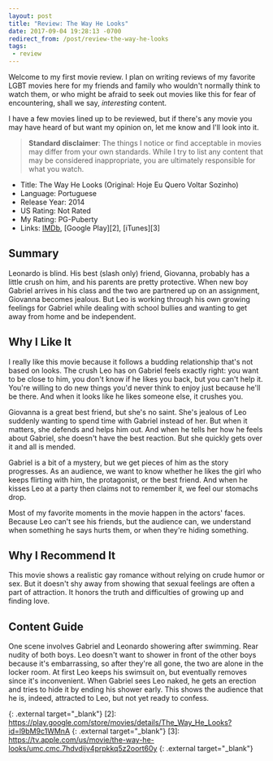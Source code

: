 ```yaml
---
layout: post
title: "Review: The Way He Looks"
date: 2017-09-04 19:28:13 -0700
redirect_from: /post/review-the-way-he-looks
tags:
 - review
---
```


Welcome to my first movie review. I plan on writing reviews of my favorite LGBT movies here for my friends and family who wouldn't normally think to watch them, or who might be afraid to seek out movies like this for fear of encountering, shall we say, *interesting* content.

I have a few movies lined up to be reviewed, but if there's any movie you may have heard of but want my opinion on, let me know and I'll look into it.

> **Standard disclaimer**: The things I notice or find acceptable in movies may differ from your own standards. While I try to list any content that may be considered inappropriate, you are ultimately responsible for what you watch.

* Title: The Way He Looks (Original: Hoje Eu Quero Voltar Sozinho)
* Language: Portuguese
* Release Year: 2014
* US Rating: Not Rated
* My Rating: PG-Puberty
* Links: [IMDb][1], [Google Play][2], [iTunes][3]

## Summary

Leonardo is blind. His best (slash only) friend, Giovanna, probably has a little crush on him, and his parents are pretty protective. When new boy Gabriel arrives in his class and the two are partnered up on an assignment, Giovanna becomes jealous. But Leo is working through his own growing feelings for Gabriel while dealing with school bullies and wanting to get away from home and be independent.

## Why I Like It

I really like this movie because it follows a budding relationship that's not based on looks. The crush Leo has on Gabriel feels exactly right: you want to be close to him, you don't know if he likes you back, but you can't help it. You're willing to do new things you'd never think to enjoy just because he'll be there. And when it looks like he likes someone else, it crushes you.

Giovanna is a great best friend, but she's no saint. She's jealous of Leo suddenly wanting to spend time with Gabriel instead of her. But when it matters, she defends and helps him out. And when he tells her how he feels about Gabriel, she doesn't have the best reaction. But she quickly gets over it and all is mended.

Gabriel is a bit of a mystery, but we get pieces of him as the story progresses. As an audience, we want to know whether he likes the girl who keeps flirting with him, the protagonist, or the best friend. And when he kisses Leo at a party then claims not to remember it, we feel our stomachs drop.

Most of my favorite moments in the movie happen in the actors' faces. Because Leo can't see his friends, but the audience can, we understand when something he says hurts them, or when they're hiding something.

## Why I Recommend It

This movie shows a realistic gay romance without relying on crude humor or sex. But it doesn't shy away from showing that sexual feelings are often a part of attraction. It honors the truth and difficulties of growing up and finding love.

## Content Guide

One scene involves Gabriel and Leonardo showering after swimming. Rear nudity of both boys. Leo doesn't want to shower in front of the other boys because it's embarrassing, so after they're all gone, the two are alone in the locker room. At first Leo keeps his swimsuit on, but eventually removes since it's inconvenient. When Gabriel sees Leo naked, he gets an erection and tries to hide it by ending his shower early. This shows the audience that he is, indeed, attracted to Leo, but not yet ready to confess.

[1]: https://www.imdb.com/title/tt1702014/
  {: .external target="_blank"}
[2]: https://play.google.com/store/movies/details/The_Way_He_Looks?id=l9bM9c1WMnA
  {: .external target="_blank"}
[3]: https://tv.apple.com/us/movie/the-way-he-looks/umc.cmc.7hdvdijv4prpkkq5z2oort60y
  {: .external target="_blank"}
